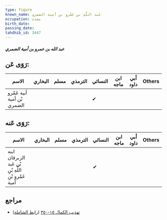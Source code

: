 ```yaml
---
type: figure
known_name: عَبد اللَّهِ بن عَمْرو بن أمية الضمري
occupation: محدث
birth_date:
passing_date:
tahdhib_id: 3447
---
```

##### عبد الله بن عمرو بن أمية الضمري

## رَوَى عَن:
| الاسم                       | البخاري | مسلم | الترمذي | النسائي | ابن ماجه | أبي داود | Others |
| --------------------------- | ------- | ---- | ------- | ------- | -------- | -------- | ------ |
| أبيه عَمْرو بْن أمية الضمري |         |      |         | ✔       |          |          |        |
## رَوَى عَنه:
| الاسم                                                | البخاري | مسلم | الترمذي | النسائي | ابن ماجه | أبي داود | Others |
| ---------------------------------------------------- | ------- | ---- | ------- | ------- | -------- | -------- | ------ |
| ابنه الزبرقان بْن عَبد اللَّهِ بْنِ عَمْرو بْنِ أمية |         |      |         | ✔       |          |          |        |
## مراجع
- [تهذيب الكمال ١٥-٣٥٠](obsidian://open?vault=Tahdhib-al-Kamal&file=Figures/٣٤٤٧-عبد%20الله%20بن%20عمرو%20بن%20أمية%20الضمري) ([رابط الشاملة](https://shamela.ws/book/3722/7834))